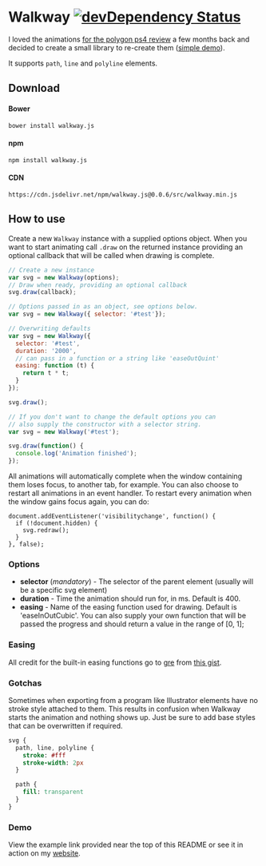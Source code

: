 # Walkway [![devDependency Status](https://david-dm.org/ConnorAtherton/walkway/dev-status.svg)](https://david-dm.org/ConnorAtherton/walkway#info=devDependencies)

I loved the animations [for the polygon ps4 review](http://www.polygon.com/a/ps4-review) a few months back
and decided to create a small library to re-create them ([simple demo](http://htmlpreview.github.io/?https://github.com/ConnorAtherton/walkway/blob/master/example/index.html)).

It supports `path`, `line` and `polyline` elements.

## Download
#### Bower
```
bower install walkway.js
```

#### npm
```
npm install walkway.js
```

#### CDN
```
https://cdn.jsdelivr.net/npm/walkway.js@0.0.6/src/walkway.min.js
```

## How to use

Create a new ```Walkway``` instance with a supplied options object.
When you want to start animating call ```.draw``` on the returned instance
providing an optional callback that will be called when drawing is complete.

``` js
// Create a new instance
var svg = new Walkway(options);
// Draw when ready, providing an optional callback
svg.draw(callback);

// Options passed in as an object, see options below.
var svg = new Walkway({ selector: '#test'});

// Overwriting defaults
var svg = new Walkway({
  selector: '#test',
  duration: '2000',
  // can pass in a function or a string like 'easeOutQuint'
  easing: function (t) {
    return t * t;
  }
});

svg.draw();

// If you don't want to change the default options you can
// also supply the constructor with a selector string.
var svg = new Walkway('#test');

svg.draw(function() {
  console.log('Animation finished');
});
```

All animations will automatically complete when the window containing them loses focus, to another
tab, for example. You can also choose to restart all animations in an event handler. To restart
every animation when the window gains focus again, you can do:

```
document.addEventListener('visibilitychange', function() {
  if (!document.hidden) {
    svg.redraw();
  }
}, false);
```

### Options

- **selector** (*mandatory*) - The selector of the parent element (usually will be a specific svg element)
- **duration** - Time the animation should run for, in ms. Default is 400.
- **easing** - Name of the easing function used for drawing. Default is 'easeInOutCubic'. You can also supply your own function that will be passed the progress and should return a value in the range of [0, 1];

### Easing

All credit for the built-in easing functions go to [gre](https://github.com/gre) from [this gist](https://gist.github.com/gre/1650294).

### Gotchas

Sometimes when exporting from a program like Illustrator elements have no stroke style attached to them. This results in confusion when
Walkway starts the animation and nothing shows up. Just be sure to add base styles that can be overwritten if required.

```sass
svg {
  path, line, polyline {
    stroke: #fff
    stroke-width: 2px
  }

  path {
    fill: transparent
  }
}
```

### Demo
View the example link provided near the top of this README or see it in action on my
[website](http://www.connoratherton.com/walkway).
